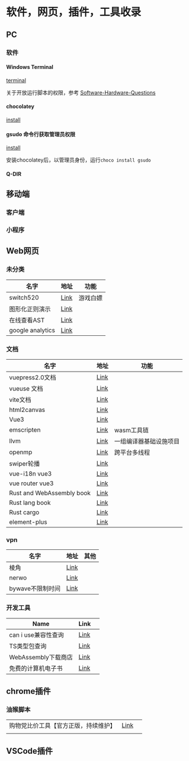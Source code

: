 ---
---

# 软件，网页，插件，工具收录

## PC

### 软件

#### Windows Terminal

[terminal](https://github.com/microsoft/terminal)

关于开放运行脚本的权限，参考 [Software-Hardware-Questions](../../.vuepress/dist/assets/Software-Hardware-Questions.html.79e9c433.js)

#### chocolatey

[install](https://chocolatey.org/install)

#### gsudo 命令行获取管理员权限

[install](https://github.com/gerardog/gsudo)

安装chocolatey后，以管理员身份，运行`choco install gsudo`

#### Q-DIR




## 移动端

### 客户端

### 小程序

## Web网页

### 未分类

| 名字             | 地址                                                | 功能     |
| ---------------- | --------------------------------------------------- | -------- |
| switch520        | [Link](https://switch520.com/)                      | 游戏白嫖 |
| 图形化正则演示   | [Link](https://regexper.com/)                       |          |
| 在线查看AST      | [Link](https://astexplorer.net/)                    |          |
| google analytics | [Link](https://analytics.google.com/analytics/web/) |          |

### 文档

| 名字                      | 地址                                                  | 功能                   |
| ------------------------- | ----------------------------------------------------- | ---------------------- |
| vuepress2.0文档           | [Link](https://v2.vuepress.vuejs.org/guide/)          |                        |
| vueuse 文档               | [Link](https://vueuse.org/guide/)                     |                        |
| vite文档                  | [Link](https://vitejs.dev/guide/)                     |                        |
| html2canvas               | [Link](https://html2canvas.hertzen.com/documentation) |                        |
| Vue3                      | [Link](https://vuejs.org/guide/introduction.html)     |                        |
| emscripten                | [Link](https://emscripten.org/)                       | wasm工具链             |
| llvm                      | [Link](https://llvm.org/)                             | 一组编译器基础设施项目 |
| openmp                    | [Link](https://www.openmp.org/)                       | 跨平台多线程           |
| swiper轮播                | [Link](https://swiperjs.com/get-started)              |                        |
| vue-i18n vue3             | [Link](https://vue-i18n.intlify.dev/guide/)           |                        |
| vue router vue3           | [Link](https://router.vuejs.org/guide/)               |                        |
| Rust and WebAssembly book | [Link](https://rustwasm.github.io/docs/book/)         |                        |
| Rust lang book            | [Link](https://doc.rust-lang.org/book/)               |                        |
| Rust cargo                | [Link](https://doc.rust-lang.org/cargo/index.html)    |                        |
|element-plus|[Link](https://element-plus.org/zh-CN/#/zh-CN)||
### vpn

| 名字             | 地址                              | 其他 |
| ---------------- | --------------------------------- | ---- |
| 棱角             | [Link](https://www.lengjiao.me/)  |      |
| nerwo            | [Link](https://control.nerwo.co/) |      |
| bywave不限制时间 | [Link](https://sub.paasmi.com)    |      |

### 开发工具

| Name                | Link                                                     |     |
| ------------------- | -------------------------------------------------------- | --- |
| can i use兼容性查询 | [Link](https://caniuse.com/)                             |     |
| TS类型包查询        | [Link](https://www.typescriptlang.org/dt/search?search=) |     |
| WebAssembly下载商店 | [Link](https://wapm.io/)                                 |     |
| 免费的计算机电子书  | [Link](https://www.cntofu.com/)                          |     |

## chrome插件


### 油猴脚本

|                                      |                                                                                                                                                                                               |     |
| ------------------------------------ | --------------------------------------------------------------------------------------------------------------------------------------------------------------------------------------------- | --- |
| 购物党比价工具【官方正版，持续维护】 | [Link](https://greasyfork.org/zh-CN/scripts/436876-%E8%B4%AD%E7%89%A9%E5%85%9A%E6%AF%94%E4%BB%B7%E5%B7%A5%E5%85%B7-%E5%AE%98%E6%96%B9%E6%AD%A3%E7%89%88-%E6%8C%81%E7%BB%AD%E7%BB%B4%E6%8A%A4) |     |
|                                      |                                                                                                                                                                                               |     |

## VSCode插件
